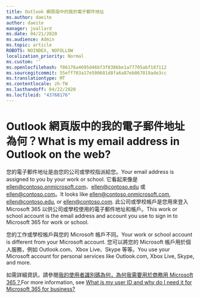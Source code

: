 ```yaml
---
title: Outlook 網頁版中的我的電子郵件地址
ms.author: daeite
author: daeite
manager: joallard
ms.date: 04/21/2020
ms.audience: Admin
ms.topic: article
ROBOTS: NOINDEX, NOFOLLOW
localization_priority: Normal
ms.custom: ''
ms.openlocfilehash: f06176a4695d46bf3f8386be1a77705abf187112
ms.sourcegitcommit: 55eff703a17e500681d8fa6a87eb067019ade3cc
ms.translationtype: MT
ms.contentlocale: zh-TW
ms.lasthandoff: 04/22/2020
ms.locfileid: "43768176"
---
```

# <a name="what-is-my-email-address-in-outlook-on-the-web"></a><span data-ttu-id="f1f81-102">Outlook 網頁版中的我的電子郵件地址為何？</span><span class="sxs-lookup"><span data-stu-id="f1f81-102">What is my email address in Outlook on the web?</span></span>

<span data-ttu-id="f1f81-103">您的電子郵件地址是由您的公司或學校指派給您。</span><span class="sxs-lookup"><span data-stu-id="f1f81-103">Your email address is assigned to you by your work or school.</span></span> <span data-ttu-id="f1f81-104">它看起來像是 ellen@contoso.onmicrosoft.com、ellen@contoso.edu 或 ellen@contoso.com。</span><span class="sxs-lookup"><span data-stu-id="f1f81-104">It looks like ellen@contoso.onmicrosoft.com, ellen@contoso.edu, or ellen@contoso.com.</span></span> <span data-ttu-id="f1f81-105">此公司或學校帳戶是您用來登入 Microsoft 365 以供公司或學校使用的電子郵件地址和帳戶。</span><span class="sxs-lookup"><span data-stu-id="f1f81-105">This work or school account is the email address and account you use to sign in to Microsoft 365 for work or school.</span></span>

<span data-ttu-id="f1f81-106">您的工作或學校帳戶與您的 Microsoft 帳戶不同。</span><span class="sxs-lookup"><span data-stu-id="f1f81-106">Your work or school account is different from your Microsoft account.</span></span> <span data-ttu-id="f1f81-107">您可以將您的 Microsoft 帳戶用於個人服務，例如 Outlook.com、Xbox Live、Skype 等等。</span><span class="sxs-lookup"><span data-stu-id="f1f81-107">You use your Microsoft account for personal services like Outlook.com, Xbox Live, Skype, and more.</span></span>

<span data-ttu-id="f1f81-108">如需詳細資訊，請參閱[我的使用者識別碼為何，為何我需要用於商務用 Microsoft 365？](https://support.office.com/article/37da662b-5da6-4b56-a091-2731b2ecc8b4)</span><span class="sxs-lookup"><span data-stu-id="f1f81-108">For more information, see [What is my user ID and why do I need it for Microsoft 365 for business?](https://support.office.com/article/37da662b-5da6-4b56-a091-2731b2ecc8b4)</span></span>